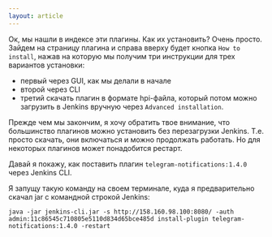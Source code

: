 ```yaml
---
layout: article
---
```

Ок, мы нашли в индексе эти плагины. Как их установить? Очень просто. Зайдем на страницу плагина и справа вверху будет кнопка `How to install`, нажав на которую мы получим три инструкции для трех вариантов установки:
-	первый через GUI, как мы делали в начале
-	второй через CLI
-	третий скачать плагин в формате hpi-файла, который потом можно загрузить в Jenkins вручную через `Advanced installation`.

Прежде чем мы закончим, я хочу обратить твое внимание, что большинство плагинов можно установить без перезагрузки Jenkins. Т.е. просто скачать, они включаться и можно продолжать работать. Но для некоторых плагинов может понадобится рестарт.

Давай я покажу, как поставить плагин `telegram-notifications:1.4.0` через Jenkins CLI.

Я запущу такую команду на своем терминале, куда я предварительно скачал jar с командной строкой Jenkins:
```
java -jar jenkins-cli.jar -s http://158.160.98.100:8080/ -auth admin:11c86545c710805e5110d834d65bce485d install-plugin telegram-notifications:1.4.0 -restart
```
